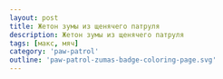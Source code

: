 ```yaml
---
layout: post
title: Жетон зумы из щенячего патруля
description: Жетон зумы из щенячего патруля
tags: [макс, мяч]
category: 'paw-patrol'
outline: 'paw-patrol-zumas-badge-coloring-page.svg'
---
```

